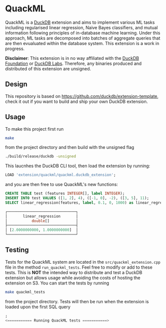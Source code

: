 # QuackML

QuackML is a [DuckDB](https://www.duckdb.org) extension and aims to implement various ML tasks including regularised linear regression, Naive Bayes classifiers, and mutual information following principles of in-database machine learning. Under this approach, ML tasks are decomposed into batches of aggregate queries that are then evualuated within the database system. This extension is a work in progress.  

**Disclaimer**: This extension is in no way affiliated with the [DuckDB Foundation](https://duckdb.org/foundation/) or [DuckDB Labs](https://duckdblabs.com/). Therefore, any binaries produced and distributed of this extension are unsigned.

## Design 
This repository is based on https://github.com/duckdb/extension-template, check it out if you want to build and ship your own DuckDB extension.

## Usage 
To make this project first run 
```bash
make
```
from the project directory and then build with the unsigned flag 
```bash 
./build/release/duckdb -unsigned
```
This laucnhes the DuckDB CLI tool, then load the extension by running:
```SQL 
LOAD 'extension/quackml/quackml.duckdb_extension';
```
and you are then free to use QuackML's new functions:
```SQL
CREATE TABLE test (features INTEGER[], label INTEGER);
INSERT INTO test VALUES ([1, 2], 4), ([-1, 0], -2), ([3, 5], 11);
SELECT linear_regression(features, label, 0.1, 0, 1000) as linear_regression FROM test;

┌───────────────────────────────┐
│       linear_regression       │
│           double[]            │
├───────────────────────────────┤
│ [2.0000000000, 1.0000000000]  │
└───────────────────────────────┘
```

## Testing
Tests for the QuackML system are located in the `src/quackml_extension.cpp` file in the method `run_quackml_tests`. 
Feel free to modify or add to these tests.
This is **NOT** the intended way to distribute and test a DuckDB extension but allows usage while avoiding the costs of hosting the 
extension on S3. You can start the tests by running
```bash
make quackml_tests 
```
from the project directory. Tests will then be run when the extension is loaded upon the first SQL query 
``` SQL
; 
<=========== Running QuackML tests ===========>
```